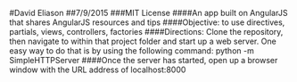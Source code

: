#David Eliason
##7/9/2015
###MIT License
####An app built on AngularJS that shares AngularJS resources and tips
####Objective: to use directives, partials, views, controllers, factories
####Directions: Clone the repository, then navigate to within that project folder and start up a web server. One easy way to do that is by using the following command: python -m SimpleHTTPServer
####Once the server has started, open up a browser window with the URL address of localhost:8000